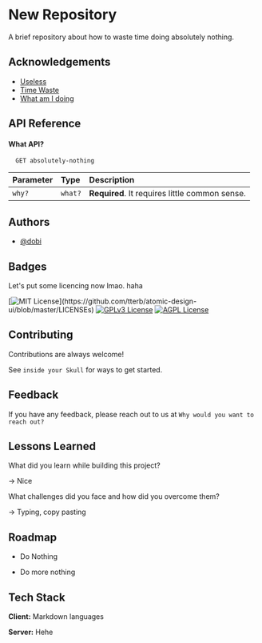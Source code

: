
# New Repository

A brief repository about how to waste time doing absolutely nothing.



## Acknowledgements

 - [Useless](https://facebook.com/sharmakeeran9)
 - [Time Waste](#)
 - [What am I doing](#)


## API Reference

#### What API?

```http
  GET absolutely-nothing
```

| Parameter | Type     | Description                |
| :-------- | :------- | :------------------------- |
| `why?` | `what?` | **Required**. It requires little common sense. |




## Authors

- [@dobi](https://www.github.com/7dobi)


## Badges

Let's put some licencing now lmao. haha

[![MIT License](https://img.shields.io/apm/l/atomic-design-ui.svg?)](https://github.com/tterb/atomic-design-ui/blob/master/LICENSEs)
[![GPLv3 License](https://img.shields.io/badge/License-GPL%20v3-yellow.svg)](https://opensource.org/licenses/)
[![AGPL License](https://img.shields.io/badge/license-AGPL-blue.svg)](http://www.gnu.org/licenses/agpl-3.0)


## Contributing

Contributions are always welcome!

See `inside your Skull` for ways to get started.



## Feedback

If you have any feedback, please reach out to us at `Why would you want to reach out?`


## Lessons Learned

What did you learn while building this project? 

-> Nice

What challenges did you face and how did you overcome them?

-> Typing, copy pasting

## Roadmap

- Do Nothing

- Do more nothing


## Tech Stack

**Client:** Markdown languages 

**Server:** Hehe

